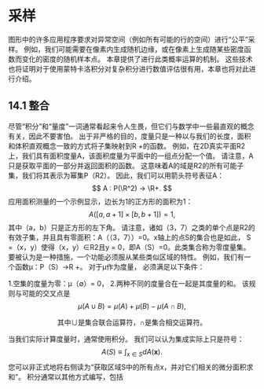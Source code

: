 # 采样

图形中的许多应用程序要求对异常空间（例如所有可能的行的空间）进行“公平”采样。 例如，我们可能需要在像素内生成随机边缘，或在像素上生成随某些密度函数而变化的密度的随机样本点。 本章提供了进行此类概率运算的机制。 这些技术也将证明对于使用蒙特卡洛积分对复杂积分进行数值评估很有用，本章也将对此进行介绍。

## 14.1 整合

尽管“积分”和“量度”一词通常看起来令人生畏，但它们与数学中一些最直观的概念有关，因此不要害怕。 出于非严格的目的，度量只是一种以与我们的长度，面积和体积直观概念一致的方式将子集映射到R +的函数。 例如，在2D真实平面R2上，我们具有面积度量A，该面积度量为平面中的一组点分配一个值。 请注意，A只是获取平面的一部分并返回面积的函数。 这意味着A的域是R2的所有可能子集，我们将其表示为幂集P（R2）。 因此，我们可以用箭头符号表征A：
$$
A : P(\R^2) → \R+.
$$
应用面积测量的一个示例显示，边长为1的正方形的面积为1：
$$
A([a, a + 1] × [b, b + 1]) = 1,
$$
其中（a，b）只是正方形的左下角。 请注意，诸如（3，7）之类的单个点是R2的有效子集，并且具有零面积：A（（3，7））=0。x轴上的点S的集合也是如此， S =（x，y）使得（x，y）∈R2且y = 0，即A（S）=0。此类集合称为零度量集。
要被认为是一种措施，一个功能必须服从某些类似区域的特性。 例如，我们有一个函数μ：P（S）→R +。 对于μ作为度量，
必须满足以下条件：

1.空集的度量为零：μ（∅）= 0，
2.两种不同的度量合在一起是其度量的和。 该规则与可能的交叉点是
$$
μ(A ∪ B) = μ(A) + μ(B) − μ(A ∩ B),
$$

<center>其中∪是集合联合运算符，∩是集合相交运算符。</center>

当我们实际计算度量时，通常使用积分。 我们可以认为集成实际上只是符号：
$$
A(S)\equiv\int_{x\in S}dA(\mathbf{x}).
$$
您可以非正式地将右侧读为“获取区域S中的所有点x，并对它们相关的微分面积求和”。 积分通常以其他方式编写，包括

